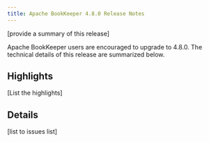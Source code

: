 ```yaml
---
title: Apache BookKeeper 4.8.0 Release Notes
---
```


[provide a summary of this release]

Apache BookKeeper users are encouraged to upgrade to 4.8.0. The technical details of this release are summarized
below.

## Highlights

[List the highlights]

## Details

[list to issues list]

